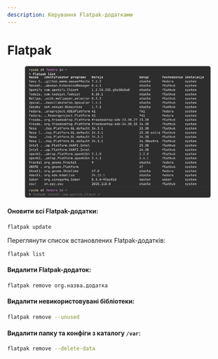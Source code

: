 ```yaml
---
description: Керування Flatpak-додатками
---
```


# Flatpak

<figure><img src="../../../.gitbook/assets/image (2).png" alt=""><figcaption></figcaption></figure>

#### Оновити всі Flatpak-додатки:

```bash
flatpak update
```

Переглянути список встановлених Flatpak-додатків:

```bash
flatpak list
```

#### Видалити Flatpak-додаток:

```bash
flatpak remove org.назва.додатка
```

#### Видалити невикористовувані бібліотеки:

```bash
flatpak remove --unused
```

#### Видалити папку та конфіги з каталогу `/var`:

```bash
flatpak remove --delete-data
```
